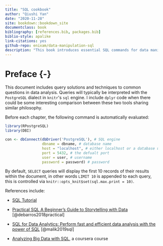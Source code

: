 ```yaml
--- 
title: "SQL cookbook"
author: "Qiushi Yan"
date: "2020-11-28"
site: bookdown::bookdown_site
documentclass: book
bibliography: [references.bib, packages.bib]
biblio-style: apalike
link-citations: yes
github-repo: enixam/data-manipulation-sql
description: "This book introduces essential SQL commands for data maninpulation, as well as presenting equivalent dplyr code for complex queries."
---
```


# Preface {-}



This document includes query solutions and techniques to common questions in data analysis. Queries will typically be interpreted with the `PostgreSQL` dialect in `knitr`'s `sql` engine. I include `dplyr` code when there could be some interesting comparison between these two tools sharing similar philosophy. 


Before each chapter, the following command is automatically evaluated:  



```r
library(RPostgreSQL)
library(DBI)

con <- dbConnect(dbDriver('PostgreSQL'), # SQL engine
                 dbname = dbname, # database name
                 host = "localhost", # either localhost or a database url
                 port = 5432, # the defualt port
                 user = user, # username
                 password = password) # password
```

By default, `SELECT` queries will display the first 10 records of their results within the document, in other words `LIMIT 10` is appended to each query, this is controlled via `knitr::opts_knit$set(sql.max.print = 10)`.  


References include:  



- [SQL Tutorial](https://www.sqltutorial.org/)  

- [Practical SQL A Beginner’s Guide to Storytelling with Data](https://www.amazon.com/Practical-SQL-Beginners-Guide-Storytelling-ebook/dp/B07197G78H/ref=sr_1_1?dchild=1&keywords=Practical+SQL+A+Beginner%E2%80%99s+Guide+to+Storytelling+with+Data&qid=1587971106&sr=8-1) [@debarros2018practical]  

- [SQL for Data Analytics: Perform fast and efficient data analysis with the power of SQL](https://www.amazon.com/SQL-Data-Analytics-efficient-analysis-ebook/dp/B07QVQGBXB/ref=sr_1_1?dchild=1&keywords=SQL+for+Data+Analytics&qid=1587971254&sr=8-1) [@malik2019sql]

- [Analyzing Big Data with SQL](https://www.coursera.org/learn/cloudera-big-data-analysis-sql-queries/), a coursera course  
